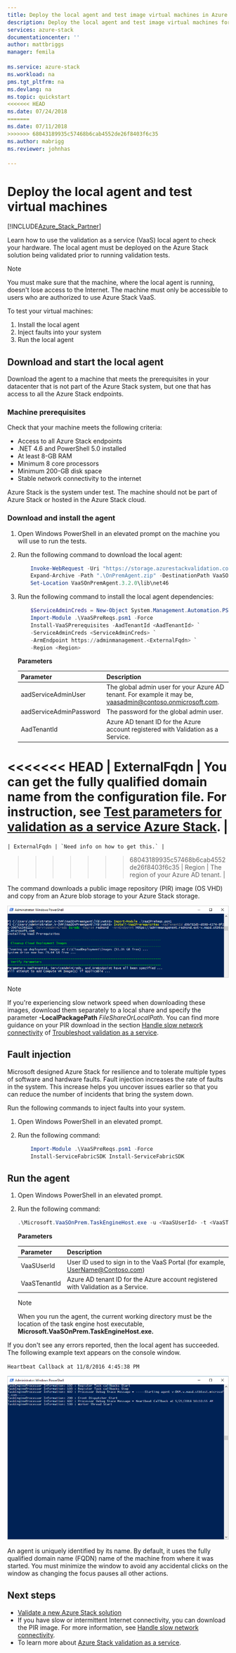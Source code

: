 ```yaml
---
title: Deploy the local agent and test image virtual machines in Azure Stack validation as a service | Microsoft Docs
description: Deploy the local agent and test image virtual machines for Azure Stack validation as a service.
services: azure-stack
documentationcenter: ''
author: mattbriggs
manager: femila

ms.service: azure-stack
ms.workload: na
pms.tgt_pltfrm: na
ms.devlang: na
ms.topic: quickstart
<<<<<<< HEAD
ms.date: 07/24/2018
=======
ms.date: 07/11/2018
>>>>>>> 68043189935c57468b6cab4552de26f8403f6c35
ms.author: mabrigg
ms.reviewer: johnhas

---
```


# Deploy the local agent and test virtual machines

[!INCLUDE[Azure_Stack_Partner](./includes/azure-stack-partner-appliesto.md)]

Learn how to use the validation as a service (VaaS) local agent to check your hardware. The local agent must be deployed on the Azure Stack solution being validated prior to running validation tests.

> [!Note]  
> You must make sure that the machine, where the local agent is running, doesn't lose access to the Internet. The machine must only be accessible to users who are authorized to use Azure Stack VaaS.

To test your virtual machines:

1. Install the local agent
2. Inject faults into your system
3. Run the local agent

## Download and start the local agent

Download the agent to a machine that meets the prerequisites in your datacenter that is not part of the Azure Stack system, but one that has access to all the Azure Stack endpoints.

### Machine prerequisites

Check that your machine meets the following criteria:

- Access to all Azure Stack endpoints
- .NET 4.6 and PowerShell 5.0 installed
- At least 8-GB RAM
- Minimum 8 core processors
- Minimum 200-GB disk space
- Stable network connectivity to the internet

Azure Stack is the system under test. The machine should not be part of Azure Stack or hosted in the Azure Stack cloud.

### Download and install the agent

1. Open Windows PowerShell in an elevated prompt on the machine you will use to run the tests.
2. Run the following command to download the local agent:

    ```PowerShell  
        Invoke-WebRequest -Uri "https://storage.azurestackvalidation.com/packages/Microsoft.VaaSOnPrem.TaskEngineHost.3.2.0.nupkg" -outfile "OnPremAgent.zip"
        Expand-Archive -Path ".\OnPremAgent.zip" -DestinationPath VaaSOnPremAgent.3.2.0 -Force
        Set-Location VaaSOnPremAgent.3.2.0\lib\net46
    ````

3. Run the following command to install the local agent dependencies:

    ```PowerShell  
        $ServiceAdminCreds = New-Object System.Management.Automation.PSCredential "<aadServiceAdminUser>", (ConvertTo-SecureString "<aadServiceAdminPassword>" -AsPlainText -Force)
        Import-Module .\VaaSPreReqs.psm1 -Force
        Install-VaaSPrerequisites -AadTenantId <AadTenantId> `
        -ServiceAdminCreds <ServiceAdminCreds> `
        -ArmEndpoint https://adminmanagement.<ExternalFqdn> `
        -Region <Region>
    ````

    **Parameters**

    | Parameter | Description |
    | --- | --- |
    | aadServiceAdminUser | The global admin user for your Azure AD tenant. For example it may be, vaasadmin@contoso.onmicrosoft.com. |
    | aadServiceAdminPassword | The password for the global admin user. |
    | AadTenantId | Azure AD tenant ID for the Azure account registered with Validation as a Service. |
<<<<<<< HEAD
    | ExternalFqdn | You can get the fully qualified domain name from the configuration file. For instruction, see [Test parameters for validation as a service Azure Stack](azure-stack-vaas-parameters-test.md). |
=======
    | ExternalFqdn | `Need info on how to get this.` |
>>>>>>> 68043189935c57468b6cab4552de26f8403f6c35
    | Region | The region of your Azure AD tenant. |

The command downloads a public image repository (PIR) image (OS VHD) and copy from an Azure blob storage to your Azure Stack storage. 

![Download prerequisites](media/installingprereqs.png)

> [!Note]  
> If you're experiencing slow network speed when downloading these images, download them separately to a local share and specify the parameter **-LocalPackagePath** *FileShareOrLocalPath*. You can find more guidance on your PIR download in the section [Handle slow network connectivity](azure-stack-vaas-troubleshoot.md#handle-slow-network-connectivity) of [Troubleshoot validation as a service](azure-stack-vaas-troubleshoot.md).

## Fault injection

Microsoft designed Azure Stack for resilience and to tolerate multiple types of software and hardware faults. Fault injection increases the rate of faults in the system. This increase helps you uncover issues earlier so that you can reduce the number of incidents that bring the system down.

Run the following commands to inject faults into your system.

1. Open Windows PowerShell in an elevated prompt.

2. Run the following command:

    ```PowerShell  
        Import-Module .\VaaSPreReqs.psm1 -Force
        Install-ServiceFabricSDK Install-ServiceFabricSDK
    ```

## Run the agent

1. Open Windows PowerShell in an elevated prompt.

2. Run the following command:

    ````PowerShell  
    .\Microsoft.VaaSOnPrem.TaskEngineHost.exe -u <VaaSUserId> -t <VaaSTenantId>
    ````

      **Parameters**  
    
    | Parameter | Description |
    | --- | --- |
    | VaaSUserId | User ID used to sign in to the VaaS Portal (for example, UserName@Contoso.com) |
    | VaaSTenantId | Azure AD tenant ID for the Azure account registered with Validation as a Service. |

    > [!Note]  
    > When you run the agent, the current working directory must be the location of the task engine host executable, **Microsoft.VaaSOnPrem.TaskEngineHost.exe.**

If you don't see any errors reported, then the local agent has succeeded. The following example text appears on the console window.

`Heartbeat Callback at 11/8/2016 4:45:38 PM`

![Started agent](media/startedagent.png)

An agent is uniquely identified by its name. By default, it uses the fully qualified domain name (FQDN) name of the machine from where it was started. You must minimize the window to avoid any accidental clicks on the window as changing the focus pauses all other actions.

## Next steps

- [Validate a new Azure Stack solution](azure-stack-vaas-validate-solution-new.md)  
- If you have slow or intermittent Internet connectivity, you can download the PIR image. For more information, see [Handle slow network connectivity](azure-stack-vaas-troubleshoot.md#handle-slow-network-connectivity).
- To learn more about [Azure Stack validation as a service](https://docs.microsoft.com/azure/azure-stack/partner).

